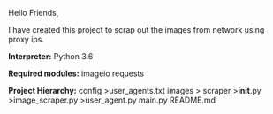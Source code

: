 Hello Friends,

I have created this project to scrap out the images from network using proxy ips.

**Interpreter:** 
Python 3.6

**Required modules:**
imageio
requests

**Project Hierarchy:**
config
    >user_agents.txt
images
    >
scraper
    >__init__.py
    >image_scraper.py
    >user_agent.py
main.py
README.md
